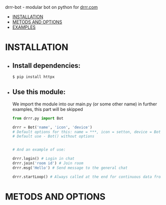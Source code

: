 
drrr-bot - modular bot on python for [drrr.com](https://drrr.com)

- [INSTALLATION](#installation)
- [METODS AND OPTIONS](#method-and-options)
- [EXAMPLES](#examples)


# INSTALLATION

- ## Install dependencies:
    ```
    $ pip install httpx
    ```
    
- ## Use this module:
    We import the module into our main.py (or some other name) in further examples, this part will be skipped
    ```python
    from drrr.py import Bot
    
    drrr = Bot('name', 'icon', 'device')
    # Default options for this: name = ***, icon = setton, device = Bot
    # Default use - Bot() without options
    
    
    # And an example of use:
    
    drrr.login() # Login in chat
    drrr.join('room id') # Join room
    drrr.msg('Hello') # Send message to the general chat
    
    drrr.startLoop() # Always called at the end for continuous data from the site
    ```

# METODS AND OPTIONS

